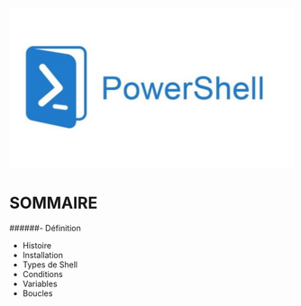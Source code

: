 # ![](powershell.jpg)
# SOMMAIRE 
######- Définition[](https://github.com/Anescoo/Linux/blob/main/D%C3%A9finition.md) 
-  Histoire
- Installation
- Types de Shell
- Conditions
- Variables
- Boucles
  